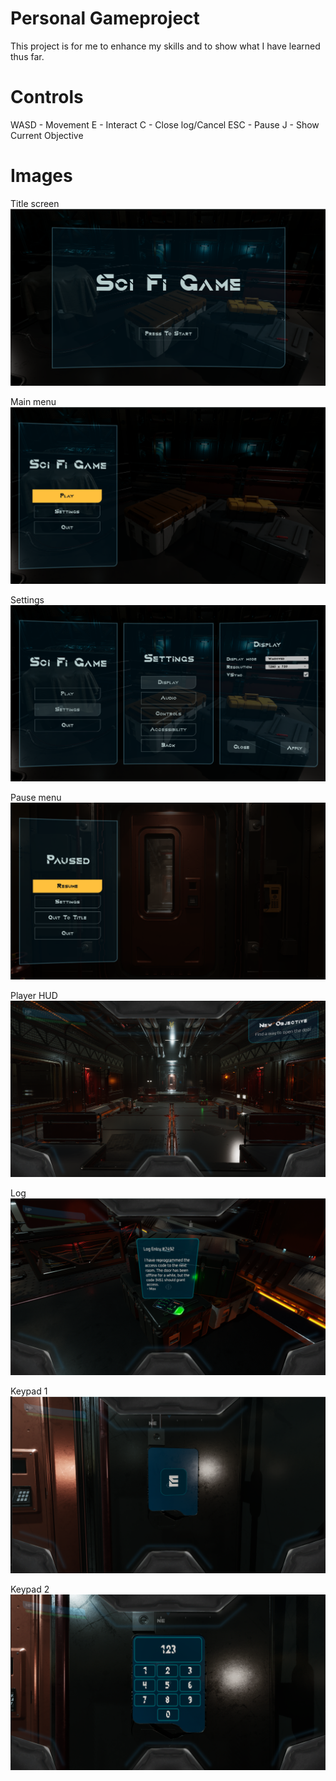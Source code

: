 # Personal Gameproject
 
This project is for me to enhance my skills and to show what I have learned thus far. 

# Controls

WASD - Movement
E - Interact
C - Close log/Cancel 
ESC - Pause
J - Show Current Objective

# Images

Title screen
![Alt text](README_Images/Titlescreen.png)

Main menu
![Alt text](README_Images/MainMenu.png)

Settings
![Alt text](README_Images/Settings.png)

Pause menu
![Alt text](README_Images/PauseMenu.png)

Player HUD
![Alt text](README_Images/Hud.png)

Log
![Alt text](README_Images/Log.png)

Keypad 1
![Alt text](README_Images/Keypad_1.png)

Keypad 2
![Alt text](README_Images/KeyPad_2.png)